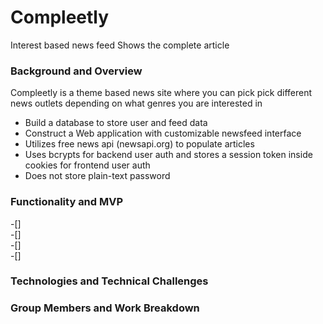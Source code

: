 # Compleetly

Interest based news feed
Shows the complete article 

### Background and Overview

Compleetly is a theme based news site where you can pick pick different news outlets depending on what genres you are interested in

 * Build a database to store user and feed data
 * Construct a Web application with customizable newsfeed interface
 * Utilizes free news api (newsapi.org) to populate articles 
 * Uses bcrypts for backend user auth and stores a session token inside cookies for frontend user auth
  * Does not store plain-text password

### Functionality and MVP

 -[]  
 -[]  
 -[]  
 -[]  

### Technologies and Technical Challenges

### Group Members and Work Breakdown